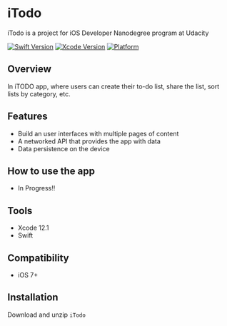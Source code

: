 # iTodo

iTodo is a project for iOS Developer Nanodegree program at Udacity

[![Swift Version](https://img.shields.io/badge/Swift-5.3-brightgreen)](https://swift.org) [![Xcode Version](https://img.shields.io/badge/Xcode-12.1-success.svg)](https://swift.org) [![Platform](https://img.shields.io/cocoapods/p/LFAlertController.svg?style=flat)](https://swift.org)

## Overview

In iTODO app, where users can create their to-do list, share the list, sort lists by category, etc. 

## Features

- Build an user interfaces with multiple pages of content
- A networked API that provides the app with data
- Data persistence on the device

## How to use the app
- In Progress!!

## Tools

- Xcode 12.1
- Swift
 
## Compatibility

 - iOS 7+

## Installation

Download and unzip ```iTodo```





